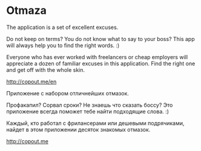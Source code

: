 # Otmaza

The application is a set of excellent excuses.

Do not keep on terms? You do not know what to say to your boss? This app will always help you to find the right words. :)

Everyone who has ever worked with freelancers or cheap employers will appreciate a dozen of familiar excuses in this application. Find the right one and get off with the whole skin.

http://copout.me/en

Приложение с набором отличнейших отмазок.

Профакапил? Сорвал сроки? Не знаешь что сказать боссу? Это приложение всегда поможет тебе найти подходящие слова. :)

Каждый, кто работал с фрилансерами или дешевыми подрячиками, найдет в этом приложении десяток знакомых отмазок.

http://copout.me
